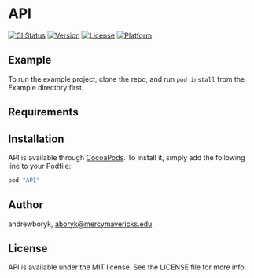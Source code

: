 # API

[![CI Status](http://img.shields.io/travis/andrewboryk/API.svg?style=flat)](https://travis-ci.org/andrewboryk/API)
[![Version](https://img.shields.io/cocoapods/v/API.svg?style=flat)](http://cocoapods.org/pods/API)
[![License](https://img.shields.io/cocoapods/l/API.svg?style=flat)](http://cocoapods.org/pods/API)
[![Platform](https://img.shields.io/cocoapods/p/API.svg?style=flat)](http://cocoapods.org/pods/API)

## Example

To run the example project, clone the repo, and run `pod install` from the Example directory first.

## Requirements

## Installation

API is available through [CocoaPods](http://cocoapods.org). To install
it, simply add the following line to your Podfile:

```ruby
pod "API"
```

## Author

andrewboryk, aboryk@mercymavericks.edu

## License

API is available under the MIT license. See the LICENSE file for more info.

